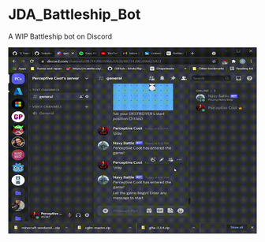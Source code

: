 # JDA_Battleship_Bot
A WIP Battleship bot on Discord

![](https://github.com/cmhhelgeson/JDA_Battleship_Bot/blob/master/general%20-%20Google%20Chrome%202021-09-05%2020-12-54.gif)
